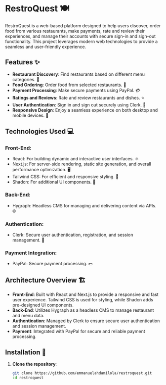 # RestroQuest 🍽️

RestroQuest is a web-based platform designed to help users discover, order food from various restaurants, make payments, rate and review their experiences, and manage their accounts with secure sign-in and sign-out functionality. This project leverages modern web technologies to provide a seamless and user-friendly experience.

## Features ✨
- **Restaurant Discovery**: Find restaurants based on different menu categories. 🍴
- **Food Ordering**: Order food from selected restaurants. 🥡
- **Payment Processing**: Make secure payments using PayPal. 💳
- **Ratings and Reviews**: Rate and review restaurants and dishes. ⭐
- **User Authentication**: Sign in and sign out securely using Clerk. 🔐
- **Responsive Design**: Enjoy a seamless experience on both desktop and mobile devices. 📱

## Technologies Used 💻
### Front-End:
- React: For building dynamic and interactive user interfaces. ⚛️
- Next.js: For server-side rendering, static site generation, and overall performance optimization. 🖥️
- Tailwind CSS: For efficient and responsive styling. 🎨
- Shadcn: For additional UI components. 🧩
### Back-End:
- Hygraph: Headless CMS for managing and delivering content via APIs. 🌐
### Authentication:
- Clerk: Secure user authentication, registration, and session management. 🔑
### Payment Integration:
- PayPal: Secure payment processing. 💵

## Architecture Overview 🏗️
- **Front-End**: Built with React and Next.js to provide a responsive and fast user experience. Tailwind CSS is used for styling, while Shadcn adds pre-designed UI components.
- **Back-End**: Utilizes Hygraph as a headless CMS to manage restaurant and menu data.
- **Authentication**: Managed by Clerk to ensure secure user authentication and session management.
- **Payment**: Integrated with PayPal for secure and reliable payment processing.

## Installation 🔧
1. **Clone the repository**:
   ```bash
   git clone https://github.com/emmanuelahdamilola/restroquest.git
   cd restroquest
